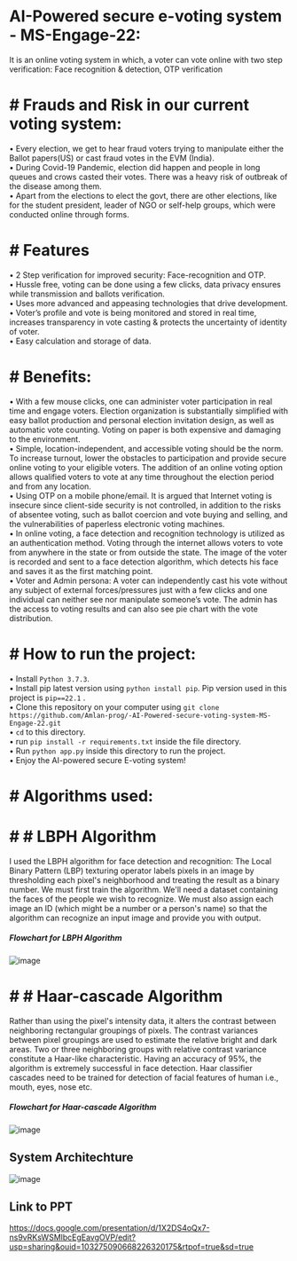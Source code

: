 # AI-Powered secure e-voting system - MS-Engage-22:
It is an online voting system in which, a voter can vote online with two step verification: Face recognition &amp; detection, OTP verification

# # Frauds and Risk in our current voting system:
•	Every election, we get to hear fraud voters trying to manipulate either the Ballot papers(US) or cast fraud votes in the EVM (India).<br/>
•	During Covid-19 Pandemic, election did happen and people in long queues and crows casted their votes. There was a heavy risk of outbreak of the disease among them.<br/>
•	Apart from the elections to elect the govt, there are other elections, like for the student president, leader of NGO or self-help groups, which were conducted  online through forms.<br/>

# # Features
•	2 Step verification for improved security: Face-recognition and OTP.<br/>
•	Hussle free, voting can be done using a few clicks, data privacy ensures while transmission and ballots verification.<br/>
•	Uses more advanced and appeasing technologies that drive development.<br/>
•	Voter’s profile and vote is being monitored and stored in real time, increases transparency in vote casting & protects the uncertainty of identity of voter.<br/>
•	Easy calculation and storage of data.<br/>

# # Benefits:
•	With a few mouse clicks, one can administer voter participation in real time and engage voters. Election organization is substantially simplified with easy ballot production and personal election invitation design, as well as automatic vote counting. Voting on paper is both expensive and damaging to the environment.<br/>
•	Simple, location-independent, and accessible voting should be the norm. To increase turnout, lower the obstacles to participation and provide secure online voting to your eligible voters. The addition of an online voting option allows qualified voters to vote at any time throughout the election period and from any location.<br/>
•	Using OTP on a mobile phone/email. It is argued that Internet voting is insecure since client-side security is not controlled, in addition to the risks of absentee voting, such as ballot coercion and vote buying and selling, and the vulnerabilities of paperless electronic voting machines.<br/>
•	In online voting, a face detection and recognition technology is utilized as an authentication method. Voting through the internet allows voters to vote from anywhere in the state or from outside the state. The image of the voter is recorded and sent to a face detection algorithm, which detects his face and saves it as the first matching point.<br/>
•	Voter and Admin persona: A voter can independently cast his vote without any subject of external forces/pressures just with a few clicks and one individual can neither see nor manipulate someone’s vote. The admin has the access to voting results and can also see pie chart with the vote distribution.<br/>


# # How to run the project:

•	Install `Python 3.7.3`. <br/>
•	Install pip latest version using `python install pip`. Pip version used in this project is `pip==22.1` .<br/>
•	Clone this repository on your computer using `git clone https://github.com/Amlan-prog/-AI-Powered-secure-voting-system-MS-Engage-22.git`<br/>
•	`cd` to this directory.<br/>
•	run `pip install -r requirements.txt` inside the file directory.<br/>
•	Run `python app.py` inside this directory to run the project.<br/>
•	Enjoy the AI-powered secure E-voting system!

# # Algorithms used:
# # # LBPH Algorithm
I used the LBPH algorithm for face detection and recognition: The Local Binary Pattern (LBP) texturing operator labels pixels in an image by thresholding each pixel's neighborhood and treating the result as a binary number. We must first train the algorithm. We'll need a dataset containing the faces of the people we wish to recognize. We must also assign each image an ID (which might be a number or a person's name) so that the algorithm can recognize an input image and provide you with output.
##### Flowchart for LBPH Algorithm
![image](https://user-images.githubusercontent.com/106246237/170875535-d2a5745f-157e-4bbb-846b-a38ced3504c5.png)


# # # Haar-cascade Algorithm
Rather than using the pixel's intensity data, it alters the contrast between neighboring rectangular groupings of pixels. The contrast variances between pixel groupings are used to estimate the relative bright and dark areas. Two or three neighboring groups with relative contrast variance constitute a Haar-like characteristic. Having an accuracy of 95%, the algorithm is extremely successful in face detection. Haar classifier cascades need to be trained for detection of facial features of human i.e., mouth, eyes, nose etc.
##### Flowchart for Haar-cascade Algorithm
![image](https://user-images.githubusercontent.com/106246237/170875641-f25afa92-880b-4d47-85d6-e7dfe6ea2759.png)


## System Architechture
![image](https://user-images.githubusercontent.com/106246237/170875663-8cfefd74-b098-4b0a-bb96-e3326c7b5151.png)



## Link to PPT
https://docs.google.com/presentation/d/1X2DS4oQx7-ns9vRKsWSMlbcEgEavgOVP/edit?usp=sharing&ouid=103275090668226320175&rtpof=true&sd=true
















